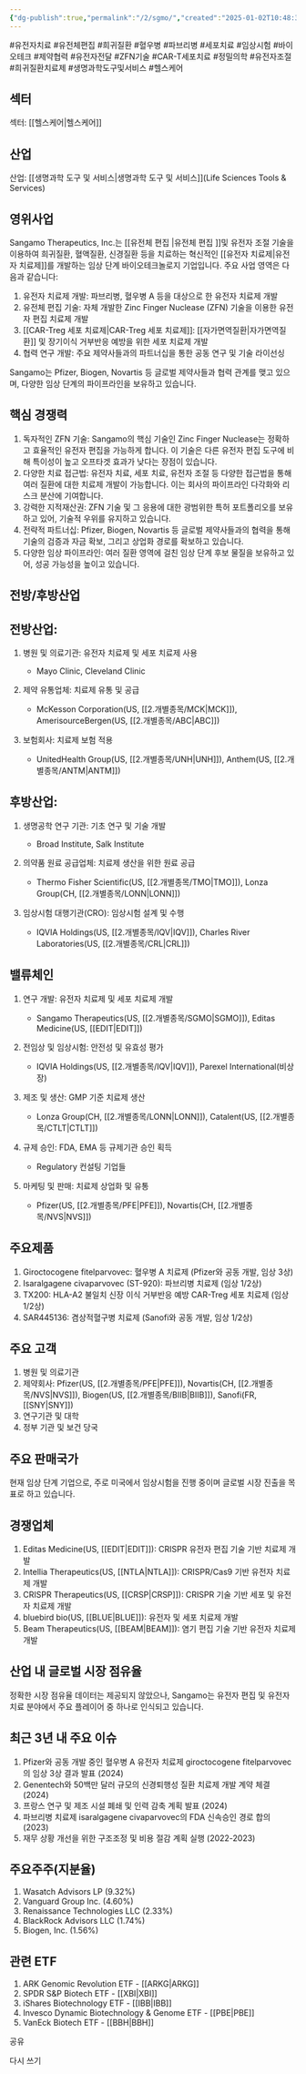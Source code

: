 ```yaml
---
{"dg-publish":true,"permalink":"/2/sgmo/","created":"2025-01-02T10:48:34.446+09:00","updated":"2025-07-29T21:37:05.176+09:00"}
---
```


#유전자치료 #유전체편집 #희귀질환 #혈우병 #파브리병 #세포치료 #임상시험 #바이오테크 #제약협력 #유전자전달 #ZFN기술 #CAR-T세포치료 #정밀의학 #유전자조절 #희귀질환치료제 #생명과학도구및서비스 #헬스케어

## 섹터

섹터: [[헬스케어\|헬스케어]]

## 산업

산업: [[생명과학 도구 및 서비스\|생명과학 도구 및 서비스]](Life Sciences Tools & Services)

## 영위사업

Sangamo Therapeutics, Inc.는 [[유전체 편집 \|유전체 편집 ]]및 유전자 조절 기술을 이용하여 희귀질환, 혈액질환, 신경질환 등을 치료하는 혁신적인 [[유전자 치료제\|유전자 치료제]]를 개발하는 임상 단계 바이오테크놀로지 기업입니다. 주요 사업 영역은 다음과 같습니다:

1. 유전자 치료제 개발: 파브리병, 혈우병 A 등을 대상으로 한 유전자 치료제 개발
2. 유전체 편집 기술: 자체 개발한 Zinc Finger Nuclease (ZFN) 기술을 이용한 유전자 편집 치료제 개발
3. [[CAR-Treg 세포 치료제\|CAR-Treg 세포 치료제]]: [[자가면역질환\|자가면역질환]] 및 장기이식 거부반응 예방을 위한 세포 치료제 개발
4. 협력 연구 개발: 주요 제약사들과의 파트너십을 통한 공동 연구 및 기술 라이선싱

Sangamo는 Pfizer, Biogen, Novartis 등 글로벌 제약사들과 협력 관계를 맺고 있으며, 다양한 임상 단계의 파이프라인을 보유하고 있습니다.

## 핵심 경쟁력

1. 독자적인 ZFN 기술: Sangamo의 핵심 기술인 Zinc Finger Nuclease는 정확하고 효율적인 유전자 편집을 가능하게 합니다. 이 기술은 다른 유전자 편집 도구에 비해 특이성이 높고 오프타겟 효과가 낮다는 장점이 있습니다.
2. 다양한 치료 접근법: 유전자 치료, 세포 치료, 유전자 조절 등 다양한 접근법을 통해 여러 질환에 대한 치료제 개발이 가능합니다. 이는 회사의 파이프라인 다각화와 리스크 분산에 기여합니다.
3. 강력한 지적재산권: ZFN 기술 및 그 응용에 대한 광범위한 특허 포트폴리오를 보유하고 있어, 기술적 우위를 유지하고 있습니다.
4. 전략적 파트너십: Pfizer, Biogen, Novartis 등 글로벌 제약사들과의 협력을 통해 기술의 검증과 자금 확보, 그리고 상업화 경로를 확보하고 있습니다.
5. 다양한 임상 파이프라인: 여러 질환 영역에 걸친 임상 단계 후보 물질을 보유하고 있어, 성공 가능성을 높이고 있습니다.

## 전방/후방산업

## 전방산업:

1. 병원 및 의료기관: 유전자 치료제 및 세포 치료제 사용
    
    - Mayo Clinic, Cleveland Clinic
    
2. 제약 유통업체: 치료제 유통 및 공급
    
    - McKesson Corporation(US, [[2.개별종목/MCK\|MCK]]), AmerisourceBergen(US, [[2.개별종목/ABC\|ABC]])
    
3. 보험회사: 치료제 보험 적용
    
    - UnitedHealth Group(US, [[2.개별종목/UNH\|UNH]]), Anthem(US, [[2.개별종목/ANTM\|ANTM]])
    

## 후방산업:

1. 생명공학 연구 기관: 기초 연구 및 기술 개발
    
    - Broad Institute, Salk Institute
    
2. 의약품 원료 공급업체: 치료제 생산을 위한 원료 공급
    
    - Thermo Fisher Scientific(US, [[2.개별종목/TMO\|TMO]]), Lonza Group(CH, [[2.개별종목/LONN\|LONN]])
    
3. 임상시험 대행기관(CRO): 임상시험 설계 및 수행
    
    - IQVIA Holdings(US, [[2.개별종목/IQV\|IQV]]), Charles River Laboratories(US, [[2.개별종목/CRL\|CRL]])
    

## 밸류체인

1. 연구 개발: 유전자 치료제 및 세포 치료제 개발
    
    - Sangamo Therapeutics(US, [[2.개별종목/SGMO\|SGMO]]), Editas Medicine(US, [[EDIT\|EDIT]])
    
2. 전임상 및 임상시험: 안전성 및 유효성 평가
    
    - IQVIA Holdings(US, [[2.개별종목/IQV\|IQV]]), Parexel International(비상장)
    
3. 제조 및 생산: GMP 기준 치료제 생산
    
    - Lonza Group(CH, [[2.개별종목/LONN\|LONN]]), Catalent(US, [[2.개별종목/CTLT\|CTLT]])
    
4. 규제 승인: FDA, EMA 등 규제기관 승인 획득
    
    - Regulatory 컨설팅 기업들
    
5. 마케팅 및 판매: 치료제 상업화 및 유통
    
    - Pfizer(US, [[2.개별종목/PFE\|PFE]]), Novartis(CH, [[2.개별종목/NVS\|NVS]])
    

## 주요제품

1. Giroctocogene fitelparvovec: 혈우병 A 치료제 (Pfizer와 공동 개발, 임상 3상)
2. Isaralgagene civaparvovec (ST-920): 파브리병 치료제 (임상 1/2상)
3. TX200: HLA-A2 불일치 신장 이식 거부반응 예방 CAR-Treg 세포 치료제 (임상 1/2상)
4. SAR445136: 겸상적혈구병 치료제 (Sanofi와 공동 개발, 임상 1/2상)

## 주요 고객

1. 병원 및 의료기관
2. 제약회사: Pfizer(US, [[2.개별종목/PFE\|PFE]]), Novartis(CH, [[2.개별종목/NVS\|NVS]]), Biogen(US, [[2.개별종목/BIIB\|BIIB]]), Sanofi(FR, [[SNY\|SNY]])
3. 연구기관 및 대학
4. 정부 기관 및 보건 당국

## 주요 판매국가

현재 임상 단계 기업으로, 주로 미국에서 임상시험을 진행 중이며 글로벌 시장 진출을 목표로 하고 있습니다.

## 경쟁업체

1. Editas Medicine(US, [[EDIT\|EDIT]]): CRISPR 유전자 편집 기술 기반 치료제 개발
2. Intellia Therapeutics(US, [[NTLA\|NTLA]]): CRISPR/Cas9 기반 유전자 치료제 개발
3. CRISPR Therapeutics(US, [[CRSP\|CRSP]]): CRISPR 기술 기반 세포 및 유전자 치료제 개발
4. bluebird bio(US, [[BLUE\|BLUE]]): 유전자 및 세포 치료제 개발
5. Beam Therapeutics(US, [[BEAM\|BEAM]]): 염기 편집 기술 기반 유전자 치료제 개발

## 산업 내 글로벌 시장 점유율

정확한 시장 점유율 데이터는 제공되지 않았으나, Sangamo는 유전자 편집 및 유전자 치료 분야에서 주요 플레이어 중 하나로 인식되고 있습니다.

## 최근 3년 내 주요 이슈

1. Pfizer와 공동 개발 중인 혈우병 A 유전자 치료제 giroctocogene fitelparvovec의 임상 3상 결과 발표 (2024)
2. Genentech와 50백만 달러 규모의 신경퇴행성 질환 치료제 개발 계약 체결 (2024)
3. 프랑스 연구 및 제조 시설 폐쇄 및 인력 감축 계획 발표 (2024)
4. 파브리병 치료제 isaralgagene civaparvovec의 FDA 신속승인 경로 합의 (2023)
5. 재무 상황 개선을 위한 구조조정 및 비용 절감 계획 실행 (2022-2023)

## 주요주주(지분율)

1. Wasatch Advisors LP (9.32%)
2. Vanguard Group Inc. (4.60%)
3. Renaissance Technologies LLC (2.33%)
4. BlackRock Advisors LLC (1.74%)
5. Biogen, Inc. (1.56%)

## 관련 ETF

1. ARK Genomic Revolution ETF - [[ARKG\|ARKG]]
2. SPDR S&P Biotech ETF - [[XBI\|XBI]]
3. iShares Biotechnology ETF - [[IBB\|IBB]]
4. Invesco Dynamic Biotechnology & Genome ETF - [[PBE\|PBE]]
5. VanEck Biotech ETF - [[BBH\|BBH]]

공유

다시 쓰기